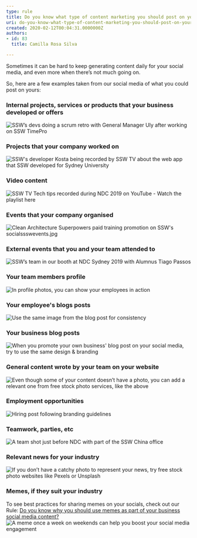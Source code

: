 ```yaml
---
type: rule
title: Do you know what type of content marketing you should post on your socials?
uri: do-you-know-what-type-of-content-marketing-you-should-post-on-your-socials
created: 2020-02-12T00:04:31.0000000Z
authors:
- id: 83
  title: Camilla Rosa Silva

---
```


Sometimes it can be hard to keep generating content daily for your social media, and even more when there’s not much going on.
 
So, here are a few examples taken from our social media of what you could post on yours:

### Internal projects, services or products that your business developed or offers
![ SSW’s devs doing a scrum retro with General Manager Uly after working on <br>      [SSW TimePro](https://sswtimepro.com/)](teamwork.jpg)
### Projects that your company worked on
![ SSW's developer Kosta being recorded by SSW TV about the web app that SSW developed for Sydney University](breast.jpg)
### Video content
![ SSW TV Tech tips recorded during NDC 2019 on YouTube - <br>      [Watch the playlist here](https://www.youtube.com/playlist?list=PLpiOR7CBNvlqSNO-jkFxuAqy9uL6vnfkx)](sswtv.jpg)
### Events that your company organised
![ Clean Architecture Superpowers paid training promotion on SSW's socials![sswevents.jpg](sswevents.jpg)](promoclean.jpg)

### External events that you and your team attended to
![ SSW’s team in our booth at NDC Sydney 2019 with Alumnus Tiago Passos](ndc.jpg)
### Your team members profile
![ In profile photos, you can show your employees in action](kikisprofile.png)
### Your employee's blogs posts
![ Use the same image from the blog post for consistency](blogpost.jpg)
### Your business blog posts
![ When you promote your own business' blog post on your social media, try to use the same design & branding](blogpostssw.jpg)
### General content wrote by your team on your website

![ Even though some of your content doesn’t have a photo, you can add a relevant one from free stock photo services, like the above](rules.jpg)
### Employment opportunities
![ Hiring post following branding guidelines](hiringpost.jpg)
### Teamwork, parties, etc
![ A team shot just before NDC with part of the SSW China office](teamwork2.jpg)
### Relevant news for your industry
![ If you don’t have a catchy photo to represent your news, try free stock photo websites like <br>      [Pexels](https://www.pexels.com/) or <br>      [Unsplash](https://unsplash.com/)](technews.jpg)
### Memes, if they suit your industry


To see best practices for sharing memes on your socials, check out our Rule: [Do you know why you should use memes as part of your business social media content?](/_layouts/15/FIXUPREDIRECT.ASPX?WebId=3dfc0e07-e23a-4cbb-aac2-e778b71166a2&TermSetId=07da3ddf-0924-4cd2-a6d4-a4809ae20160&TermId=a79d64e4-ed1b-441a-9db1-95e1777c7b12)
![ A meme once a week on weekends can help you boost your social media engagement](meme.png)
